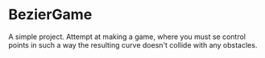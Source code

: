 # BezierGame
A simple project. Attempt at making a game, where you must se control points in such a way the resulting curve 
doesn't collide with any obstacles.